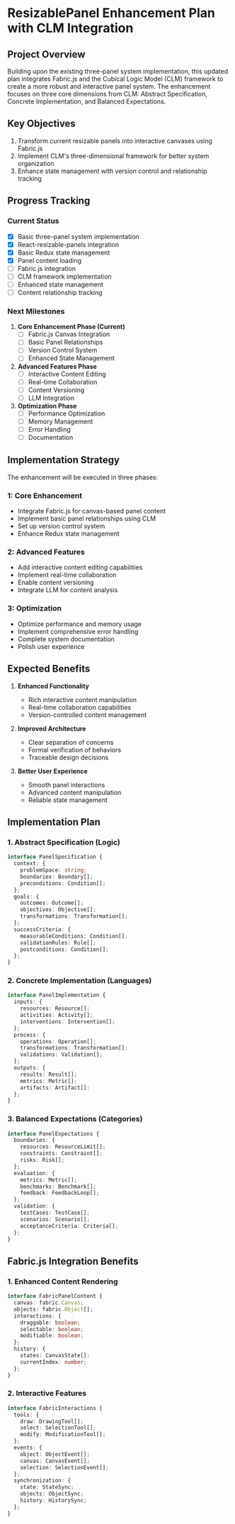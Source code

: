 # ResizablePanel Enhancement Plan with CLM Integration

## Project Overview
Building upon the existing three-panel system implementation, this updated plan integrates Fabric.js and the Cubical Logic Model (CLM) framework to create a more robust and interactive panel system. The enhancement focuses on three core dimensions from CLM: Abstract Specification, Concrete Implementation, and Balanced Expectations.

## Key Objectives
1. Transform current resizable panels into interactive canvases using Fabric.js
2. Implement CLM's three-dimensional framework for better system organization
3. Enhance state management with version control and relationship tracking

## Progress Tracking

### Current Status
- [x] Basic three-panel system implementation
- [x] React-resizable-panels integration
- [x] Basic Redux state management
- [x] Panel content loading
- [ ] Fabric.js integration
- [ ] CLM framework implementation
- [ ] Enhanced state management
- [ ] Content relationship tracking

### Next Milestones
1. **Core Enhancement Phase (Current)**
   - [ ] Fabric.js Canvas Integration
   - [ ] Basic Panel Relationships
   - [ ] Version Control System
   - [ ] Enhanced State Management

2. **Advanced Features Phase**
   - [ ] Interactive Content Editing
   - [ ] Real-time Collaboration
   - [ ] Content Versioning
   - [ ] LLM Integration

3. **Optimization Phase**
   - [ ] Performance Optimization
   - [ ] Memory Management
   - [ ] Error Handling
   - [ ] Documentation

## Implementation Strategy
The enhancement will be executed in three phases:

### 1: Core Enhancement
- Integrate Fabric.js for canvas-based panel content
- Implement basic panel relationships using CLM
- Set up version control system
- Enhance Redux state management

### 2: Advanced Features
- Add interactive content editing capabilities
- Implement real-time collaboration
- Enable content versioning
- Integrate LLM for content analysis

### 3: Optimization
- Optimize performance and memory usage
- Implement comprehensive error handling
- Complete system documentation
- Polish user experience

## Expected Benefits
1. **Enhanced Functionality**
   - Rich interactive content manipulation
   - Real-time collaboration capabilities
   - Version-controlled content management

2. **Improved Architecture**
   - Clear separation of concerns
   - Formal verification of behaviors
   - Traceable design decisions

3. **Better User Experience**
   - Smooth panel interactions
   - Advanced content manipulation
   - Reliable state management


## Implementation Plan
### 1. Abstract Specification (Logic)
```typescript
interface PanelSpecification {
  context: {
    problemSpace: string;
    boundaries: Boundary[];
    preconditions: Condition[];
  };
  goals: {
    outcomes: Outcome[];
    objectives: Objective[];
    transformations: Transformation[];
  };
  successCriteria: {
    measurableConditions: Condition[];
    validationRules: Rule[];
    postconditions: Condition[];
  };
}
```

### 2. Concrete Implementation (Languages)
```typescript
interface PanelImplementation {
  inputs: {
    resources: Resource[];
    activities: Activity[];
    interventions: Intervention[];
  };
  process: {
    operations: Operation[];
    transformations: Transformation[];
    validations: Validation[];
  };
  outputs: {
    results: Result[];
    metrics: Metric[];
    artifacts: Artifact[];
  };
}
```

### 3. Balanced Expectations (Categories)
```typescript
interface PanelExpectations {
  boundaries: {
    resources: ResourceLimit[];
    constraints: Constraint[];
    risks: Risk[];
  };
  evaluation: {
    metrics: Metric[];
    benchmarks: Benchmark[];
    feedback: FeedbackLoop[];
  };
  validation: {
    testCases: TestCase[];
    scenarios: Scenario[];
    acceptanceCriteria: Criteria[];
  };
}
```

## Fabric.js Integration Benefits
### 1. Enhanced Content Rendering
```typescript
interface FabricPanelContent {
  canvas: fabric.Canvas;
  objects: fabric.Object[];
  interactions: {
    draggable: boolean;
    selectable: boolean;
    modifiable: boolean;
  };
  history: {
    states: CanvasState[];
    currentIndex: number;
  };
}
 ```

### 2. Interactive Features
```typescript
interface FabricInteractions {
  tools: {
    draw: DrawingTool[];
    select: SelectionTool[];
    modify: ModificationTool[];
  };
  events: {
    object: ObjectEvent[];
    canvas: CanvasEvent[];
    selection: SelectionEvent[];
  };
  synchronization: {
    state: StateSync;
    objects: ObjectSync;
    history: HistorySync;
  };
}
 ```
